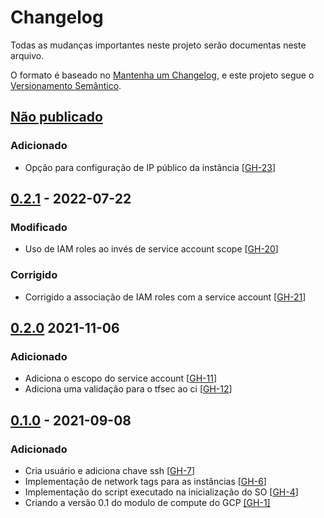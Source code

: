 # Changelog

Todas as mudanças importantes neste projeto serão documentas neste arquivo.

O formato é baseado no [Mantenha um Changelog](https://keepachangelog.com/pt-BR/1.0.0/),
e este projeto segue o [Versionamento Semântico](https://semver.org/lang/pt-BR/spec/v2.0.0.html).

## [Não publicado]

### Adicionado
- Opção para configuração de IP público da instância [[GH-23](https://github.com/mentoriaiac/iac-modulo-compute-gcp/pull/23)]

## [0.2.1] - 2022-07-22

### Modificado
- Uso de IAM roles ao invés de service account scope [[GH-20](https://github.com/mentoriaiac/iac-modulo-compute-gcp/pull/20)]

### Corrigido
- Corrigido a associação de IAM roles com a service account [[GH-21](https://github.com/mentoriaiac/iac-modulo-compute-gcp/pull/21)]

## [0.2.0] 2021-11-06

### Adicionado
 - Adiciona o escopo do service account [[GH-11](https://github.com/mentoriaiac/iac-modulo-compute-gcp/pull/11)]
 - Adiciona uma validação para o tfsec ao ci [[GH-12](https://github.com/mentoriaiac/iac-modulo-compute-gcp/pull/12)]

## [0.1.0] - 2021-09-08

### Adicionado
- Cria usuário e adiciona chave ssh [[GH-7](https://github.com/mentoriaiac/iac-modulo-compute-gcp/pull/7)]
- Implementação de network tags para as instâncias [[GH-6](https://github.com/mentoriaiac/iac-modulo-compute-gcp/pull/6)]
- Implementação do script executado na inicialização do SO  [[GH-4](https://github.com/mentoriaiac/iac-modulo-compute-gcp/pull/4)]
- Criando a versão 0.1 do modulo de compute do GCP [[GH-1]](https://github.com/mentoriaiac/iac-modulo-compute-gcp/pull/1)

[Não publicado]: https://github.com/mentoriaiac/iac-modulo-compute-gcp/compare/0.2.1...HEAD
[0.2.1]: https://github.com/mentoriaiac/iac-modulo-compute-gcp/releases/tag/0.2.1
[0.2.0]: https://github.com/mentoriaiac/iac-modulo-compute-gcp/releases/tag/0.2.0
[0.1.0]: https://github.com/mentoriaiac/iac-modulo-compute-gcp/releases/tag/0.1.0
